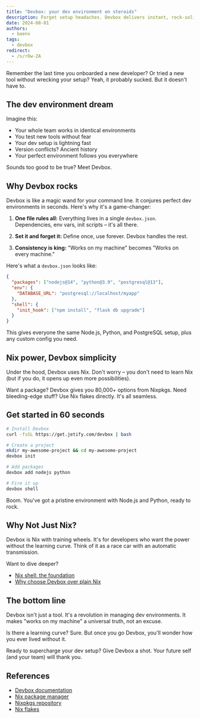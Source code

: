 ```yaml
---
title: "Devbox: your dev environment on steroids"
description: Forget setup headaches. Devbox delivers instant, rock-solid dev environments powered by Nix.
date: 2024-08-01
authors:
  - baenv
tags:
  - devbox
redirect:
  - /s/rOw-2A
---
```


Remember the last time you onboarded a new developer? Or tried a new tool without wrecking your setup? Yeah, it probably sucked. But it doesn't have to.

## The dev environment dream

Imagine this:

- Your whole team works in identical environments
- You test new tools without fear
- Your dev setup is lightning fast
- Version conflicts? Ancient history
- Your perfect environment follows you everywhere

Sounds too good to be true? Meet Devbox.

## Why Devbox rocks

Devbox is like a magic wand for your command line. It conjures perfect dev environments in seconds. Here's why it's a game-changer:

1. **One file rules all:** Everything lives in a single `devbox.json`. Dependencies, env vars, init scripts – it's all there.

2. **Set it and forget it:** Define once, use forever. Devbox handles the rest.

3. **Consistency is king:** "Works on my machine" becomes "Works on every machine."

Here's what a `devbox.json` looks like:

```json
{
  "packages": ["nodejs@14", "python@3.9", "postgresql@13"],
  "env": {
    "DATABASE_URL": "postgresql://localhost/myapp"
  },
  "shell": {
    "init_hook": ["npm install", "flask db upgrade"]
  }
}
```

This gives everyone the same Node.js, Python, and PostgreSQL setup, plus any custom config you need.

## Nix power, Devbox simplicity

Under the hood, Devbox uses Nix. Don't worry – you don't need to learn Nix (but if you do, it opens up even more possibilities).

Want a package? Devbox gives you 80,000+ options from Nixpkgs. Need bleeding-edge stuff? Use Nix flakes directly. It's all seamless.

## Get started in 60 seconds

```bash
# Install Devbox
curl -fsSL https://get.jetify.com/devbox | bash

# Create a project
mkdir my-awesome-project && cd my-awesome-project
devbox init

# Add packages
devbox add nodejs python

# Fire it up
devbox shell
```

Boom. You've got a pristine environment with Node.js and Python, ready to rock.

## Why Not Just Nix?

Devbox is Nix with training wheels. It's for developers who want the power without the learning curve. Think of it as a race car with an automatic transmission.

Want to dive deeper?

- [Nix shell: the foundation](https://nixos.org/manual/nix/stable/command-ref/nix-shell.html)
- [Why choose Devbox over plain Nix](https://www.jetify.com/devbox/docs/devbox_vs_other_tools)

## The bottom line

Devbox isn't just a tool. It's a revolution in managing dev environments. It makes "works on my machine" a universal truth, not an excuse.

Is there a learning curve? Sure. But once you go Devbox, you'll wonder how you ever lived without it.

Ready to supercharge your dev setup? Give Devbox a shot. Your future self (and your team) will thank you.

## References

- [Devbox documentation](https://www.jetify.com/devbox/docs/)
- [Nix package manager](https://nixos.org/)
- [Nixpkgs repository](https://github.com/NixOS/nixpkgs)
- [Nix flakes](https://nixos.wiki/wiki/Flakes)
